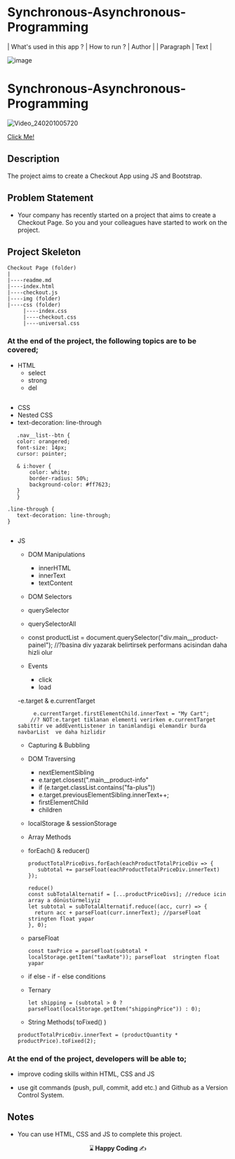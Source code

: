 # Synchronous-Asynchronous-Programming

| What's used in this app ? | How to run ? | Author  |
| Paragraph | Text |










![image](https://github.com/kaplanh/Synchronous-Asynchronous-Programming/assets/101884444/37e49132-4cc1-4bb6-855f-2bc7383166cb)











# Synchronous-Asynchronous-Programming



![Video_240201005720](https://github.com/kaplanh/Synchronous-Asynchronous-Programming/assets/101884444/96410212-c860-4320-a0c7-d54dd0a67b62)


[Click Me!](https://kaplanh.github.io/Synchronous-Asynchronous-Programming/)

## Description

The project aims to create a Checkout App using JS and Bootstrap.

## Problem Statement

- Your company has recently started on a project that aims to create a Checkout Page. So you and your colleagues have started to work on the project.

## Project Skeleton 

```
Checkout Page (folder)
|
|----readme.md                        
|----index.html
|----checkout.js
|----img (folder)
|----css (folder)
     |----index.css
     |----checkout.css
     |----universal.css

``` 


### At the end of the project, the following topics are to be covered;

- HTML
  - select
  - strong
  - del
   ```

 - CSS
 - Nested CSS
 - text-decoration: line-through
 ```
    .nav__list--btn {
    color: orangered;
    font-size: 14px;
    cursor: pointer;

    & i:hover {
        color: white;
        border-radius: 50%;
        background-color: #ff7623;
    }
    }

.line-through {
    text-decoration: line-through;
}
   
   ```

  
  
- JS
  - DOM Manipulations
    - innerHTML
    - innerText
    - textContent
     
  - DOM Selectors
  - querySelector
  - querySelectorAll
  - const productList = document.querySelector("div.main__product-painel"); //?basina div yazarak belirtirsek performans acisindan daha hizli olur
    
  - Events
    - click
    - load
  
  -e.target & e.currentTarget
    ```
         e.currentTarget.firstElementChild.innerText = "My Cart";
        //? NOT:e.target tiklanan elementi verirken e.currentTarget sabittir ve addEventListener in tanimlandigi elemandir burda navbarList  ve daha hizlidir
    ```
  - Capturing & Bubbling
  - DOM Traversing
    - nextElementSibling
    - e.target.closest(".main__product-info"
    - if (e.target.classList.contains("fa-plus"))
    - e.target.previousElementSibling.innerText++;
    - firstElementChild
    - children
   
  - localStorage & sessionStorage
 
  
  - Array Methods
  - forEach() & reducer()
     ```
    productTotalPriceDivs.forEach(eachProductTotalPriceDiv => {
        subtotal += parseFloat(eachProductTotalPriceDiv.innerText)
    });
    ```
 
      ```
    reduce()
    const subTotalAlternatif = [...productPriceDivs]; //reduce icin array a dönüstürmeliyiz
    let subtotal = subTotalAlternatif.reduce((acc, curr) => {
        return acc + parseFloat(curr.innerText); //parseFloat  stringten float yapar
    }, 0);

    ```
  
  - parseFloat
    ```
    const taxPrice = parseFloat(subtotal * localStorage.getItem("taxRate")); parseFloat  stringten float yapar

    ```

  
  - if else - if - else  conditions
  - Ternary
    ```
    let shipping = (subtotal > 0 ? parseFloat(localStorage.getItem("shippingPrice")) : 0);

    ```
 
 
     

  - String Methods( toFixed() )
   ```
   productTotalPriceDiv.innerText = (productQuantity * productPrice).toFixed(2);
  ```

    

### At the end of the project, developers will be able to;

- improve coding skills within HTML, CSS and JS 

- use git commands (push, pull, commit, add etc.) and Github as a Version Control System.


## Notes

- You can use HTML, CSS and JS to complete this project.



<p align="center"> ⌛<strong> Happy Coding </strong> ✍ </p>





